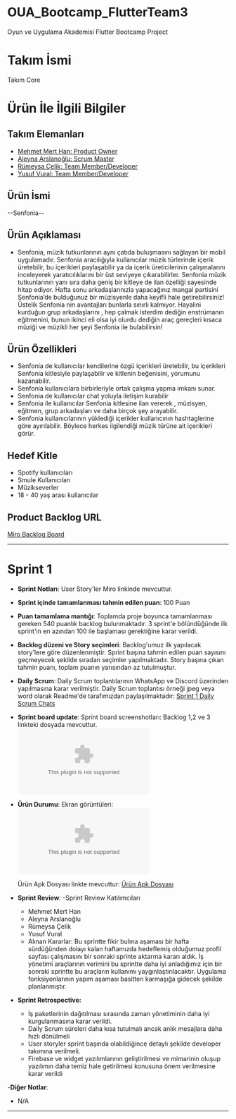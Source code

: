 # OUA_Bootcamp_FlutterTeam3
Oyun ve Uygulama Akademisi Flutter Bootcamp Project

# **Takım İsmi**

Takım Core

# Ürün İle İlgili Bilgiler

## Takım Elemanları

- [Mehmet Mert Han: Product Owner](https://www.linkedin.com/in/mehmet-mert-h-913198225/)
- [Aleyna Arslanoğlu: Scrum Master](https://www.linkedin.com/in/aleyna-arslano%C4%9Flu-ba260b1b9/)
- [Rümeysa Çelik: Team Member/Developer](https://www.linkedin.com/in/rumeysacelik61/)
- [Yusuf Vural: Team Member/Developer](https://www.linkedin.com/in/yusuf-vural-54ba97212/)

## Ürün İsmi

--Senfonia--

## Ürün Açıklaması

- Senfonia, müzik tutkunlarının aynı çatıda buluşmasını sağlayan bir mobil uygulamadır. Senfonia aracılığıyla kullanıcılar  müzik türlerinde içerik üretebilir, bu içerikleri paylaşabilir ya da içerik üreticilerinin çalışmalarını inceleyerek yaratıcılıklarını bir üst seviyeye çıkarabilirler. Senfonia müzik tutkunlarının yanı sıra daha geniş bir kitleye de ilan özelliği sayesinde hitap ediyor. Hafta sonu arkadaşlarınızla yapacağınız mangal partisini Senfonia’de bulduğunuz bir müzisyenle daha keyifli hale getirebilirsiniz! Üstelik Senfonia nin avantajları bunlarla sınırlı kalmıyor. Hayalini kurduğun grup arkadaşlarını , hep çalmak isterdim dediğin enstrümanın eğitmenini, bunun ikinci eli olsa iyi olurdu dediğin araç gereçleri kısaca müziği ve müzikli her şeyi Senfonia ile bulabilirsin! 

## Ürün Özellikleri

- Senfonia de kullanıcılar kendilerine özgü içerikleri üretebilir, bu içerikleri Senfonia kitlesiyle paylaşabilir ve kitlenin beğenisini, yorumunu kazanabilir. 
- Senfonia kullanıcılara birbirleriyle ortak çalışma yapma imkanı sunar. 
- Senfonia de kullanıcılar chat yoluyla iletişim kurabilir 
- Senfonia ile kullanıcılar Senfonia kitlesine ilan vererek , müzisyen, eğitmen, grup arkadaşları ve daha birçok şey arayabilir. 
- Senfonia kullanıcılarının yüklediği içerikler kullanıcının  hashtaglerine  göre ayırılabilir. Böylece herkes ilgilendiği müzik türüne ait içerikleri görür. 

## Hedef Kitle

- Spotify kullanıcıları 
- Smule Kullanıcıları 
- Müzikseverler
- 18 - 40 yaş arası kullanıcılar

## Product Backlog URL

[Miro Backlog Board](https://miro.com/app/board/uXjVO4RfNfg=/)

---

# Sprint 1

- **Sprint Notları**: User Story'ler Miro linkinde mevcuttur. 

- **Sprint içinde tamamlanması tahmin edilen puan**: 100 Puan

- **Puan tamamlama mantığı**: Toplamda proje boyunca tamamlanması gereken 540 puanlık backlog bulunmaktadır. 3 sprint'e bölündüğünde ilk sprint'in en azından 100 ile başlaması gerektiğine karar verildi. 

- **Backlog düzeni ve Story seçimleri**: Backlog'umuz ilk yapılacak story'lere göre düzenlenmiştir. Sprint başına tahmin edilen puan sayısını geçmeyecek şekilde sıradan seçimler yapılmaktadır. Story başına çıkan tahmin puanı, toplam puanın yarısından az tutulmuştur. 


- **Daily Scrum**: Daily Scrum toplantılarının WhatsApp ve Discord üzerinden yapılmasına karar verilmiştir. Daily Scrum toplantısı örneği jpeg veya word olarak Readme'de tarafımızdan paylaşılmaktadır: 
[Sprint 1 Daily Scrum Chats](https://github.com/Group3-OUA/OUA_Bootcamp_FlutterTeam3/files/8645886/DailyScrumSprint1_Team3.docx)


- **Sprint board update**: Sprint board screenshotları:  Backlog 1,2 ve 3 linkteki dosyada mevcuttur.
![Backlog 1 2 3](https://github.com/Group3-OUA/OUA_Bootcamp_FlutterTeam3/files/8645905/Backlog.1.2.3.docx)


- **Ürün Durumu**: Ekran görüntüleri:
  ![Ürün Durumu Görselleri](https://github.com/Group3-OUA/OUA_Bootcamp_FlutterTeam3/files/8647529/Urun.Durumu_Team3.docx)
  
  Ürün Apk Dosyası linkte mevcuttur:
  [Ürün Apk Dosyası](https://github.com/Group3-OUA/OUA_Bootcamp_FlutterTeam3/files/8647733/team3_apk.dosyasi.zip)


- **Sprint Review**: 
  -Sprint Review Katılımcıları 
  - Mehmet Mert Han
  - Aleyna Arslanoğlu
  - Rümeysa Çelik
  - Yusuf Vural
  - Alınan Kararlar: Bu sprintte fikir bulma aşaması bir hafta sürdüğünden dolayı kalan haftamızda hedeflemiş olduğumuz profil sayfası çalışmasını bir sonraki sprinte     aktarma kararı aldık. İş yönetimi araçlarının verimini bu sprintte daha iyi anladığımız için bir sonraki sprintte bu araçların kullanımı yaygınlaştırılacaktır.       Uygulama fonksiyonlarının yapım aşaması  basitten karmaşığa gidecek şekilde planlanmıştır.

- **Sprint Retrospective:**
  - İş paketlerinin dağıtılması sırasında zaman yönetiminin daha iyi kurgulanmasına karar verildi. 
  - Daily Scrum süreleri daha kısa tutulmalı ancak anlık mesajlara daha hızlı dönülmeli 
  - User storyler sprint başında olabildiğince detaylı şekilde developer takımına verilmeli. 
  - Firebase ve widget yazılımlarının geliştirilmesi ve mimarinin oluşup yazılımın daha temiz hale getirilmesi konusuna önem verilmesine karar verildi

-**Diğer Notlar**:
- N/A

---
